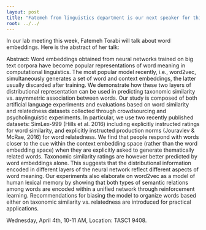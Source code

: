 ```yaml
---
layout: post
title: "Fatemeh from linguistics department is our next speaker for this week's lab meeting"
root: ../../
---
```


In our lab meeting this week, Fatemeh Torabi will talk about word embeddings. Here is the abstract of her talk:

Abstract: Word embeddings obtained from neural networks trained on big text corpora have become popular representations of word meaning in computational linguistics. The most popular model recently, i.e., word2vec, simultaneously generates a set of word and context embeddings, the latter usually discarded after training. We demonstrate how these two layers of distributional representation can be used in predicting taxonomic similarity vs. asymmetric association between words. Our study is composed of both artificial language experiments and evaluations based on word similarity and relatedness datasets collected through crowdsourcing and psycholinguistic experiments. In particular, we use two recently published datasets: SimLex-999 (Hills et al. 2016) including explicitly instructed ratings for word similarity, and explicitly instructed production norms (Jouravlev & McRae, 2016) for word relatedness. We find that people respond with words closer to the cue within the context embedding space (rather than the word embedding space) when they are explicitly asked to generate thematically related words. Taxonomic similarity ratings are however better predicted by word embeddings alone. This suggests that the distributional information encoded in different layers of the neural network reflect different aspects of word meaning. Our experiments also elaborate on word2vec as a model of human lexical memory by showing that both types of semantic relations among words are encoded within a unified network through reinforcement learning. Recommendations for biasing the model to organize words based either on taxonomic similarity vs. relatedness are introduced for practical applications.

Wednesday, April 4th, 10-11 AM, Location: TASC1 9408.

